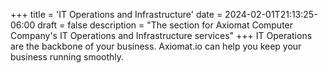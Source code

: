 +++
title = 'IT Operations and Infrastructure'
date = 2024-02-01T21:13:25-06:00
draft = false
description = "The section for Axiomat Computer Company's IT Operations and Infrastructure services"
+++
IT Operations are the backbone of your business. Axiomat.io can help you keep your business running smoothly.